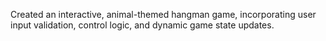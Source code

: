 Created an interactive, animal-themed hangman game, incorporating user input validation, control
logic, and dynamic game state updates.

